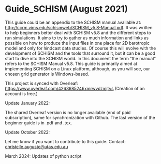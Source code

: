 # Guide_SCHISM (August 2021)
This guide could be an appendix to the SCHISM manual available at: http://ccrm.vims.edu/schismweb/SCHISM_v5.8-Manual.pdf. 
It was written to help beginners better deal with SCHISM v5.8 and the different steps to run simulations. 
It aims to try to gather as much information and links as possible on how to produce the input files in one place for 2D barotropic model and only for hindcast data studies. 
Of course this will evolve with the development of SCHISM and the tools that surround it, but it can be a good start to dive into the SCHISM world.
In this document the term "the manual" refers to the SCHISM Manual v5.8. 
This guide is primarily aimed at implementing SCHISM on a Linux platform, although, as you will see, our chosen grid generator is Windows-based.

This project is synced with Overleaf:  https://www.overleaf.com/4263985246xmrwvdzmjtvs
(Creation of an account is free.)

Update January 2022:

The shared Overleaf version is no longer available (end of paid subscription), same for synchronization with Github.
The last version of the beginner guide is in .pdf and .tex.

Update October 2022:

Let me know if you want to contribute to this guide.
Contact: christelle.auguste@utas.edu.au 

March 2024:
Updates of python script
